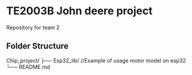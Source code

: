 # TE2003B John deere project
Repository for team 2

## Folder Structure
Chip_project/
├── Esp32_lib/   //Example of usage motor model on esp32
└── README.md